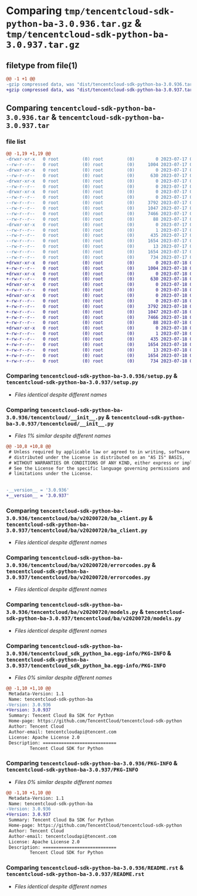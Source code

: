# Comparing `tmp/tencentcloud-sdk-python-ba-3.0.936.tar.gz` & `tmp/tencentcloud-sdk-python-ba-3.0.937.tar.gz`

## filetype from file(1)

```diff
@@ -1 +1 @@
-gzip compressed data, was "dist/tencentcloud-sdk-python-ba-3.0.936.tar", last modified: Mon Jul 17 00:17:41 2023, max compression
+gzip compressed data, was "dist/tencentcloud-sdk-python-ba-3.0.937.tar", last modified: Tue Jul 18 00:17:28 2023, max compression
```

## Comparing `tencentcloud-sdk-python-ba-3.0.936.tar` & `tencentcloud-sdk-python-ba-3.0.937.tar`

### file list

```diff
@@ -1,19 +1,19 @@
-drwxr-xr-x   0 root         (0) root         (0)        0 2023-07-17 00:17:41.000000 tencentcloud-sdk-python-ba-3.0.936/
--rw-r--r--   0 root         (0) root         (0)     1004 2023-07-17 00:17:41.000000 tencentcloud-sdk-python-ba-3.0.936/setup.py
-drwxr-xr-x   0 root         (0) root         (0)        0 2023-07-17 00:17:41.000000 tencentcloud-sdk-python-ba-3.0.936/tencentcloud/
--rw-r--r--   0 root         (0) root         (0)      630 2023-07-17 00:17:41.000000 tencentcloud-sdk-python-ba-3.0.936/tencentcloud/__init__.py
-drwxr-xr-x   0 root         (0) root         (0)        0 2023-07-17 00:17:41.000000 tencentcloud-sdk-python-ba-3.0.936/tencentcloud/ba/
--rw-r--r--   0 root         (0) root         (0)        0 2023-07-17 00:17:41.000000 tencentcloud-sdk-python-ba-3.0.936/tencentcloud/ba/__init__.py
-drwxr-xr-x   0 root         (0) root         (0)        0 2023-07-17 00:17:41.000000 tencentcloud-sdk-python-ba-3.0.936/tencentcloud/ba/v20200720/
--rw-r--r--   0 root         (0) root         (0)        0 2023-07-17 00:17:41.000000 tencentcloud-sdk-python-ba-3.0.936/tencentcloud/ba/v20200720/__init__.py
--rw-r--r--   0 root         (0) root         (0)     3792 2023-07-17 00:17:41.000000 tencentcloud-sdk-python-ba-3.0.936/tencentcloud/ba/v20200720/ba_client.py
--rw-r--r--   0 root         (0) root         (0)     1047 2023-07-17 00:17:41.000000 tencentcloud-sdk-python-ba-3.0.936/tencentcloud/ba/v20200720/errorcodes.py
--rw-r--r--   0 root         (0) root         (0)     7466 2023-07-17 00:17:41.000000 tencentcloud-sdk-python-ba-3.0.936/tencentcloud/ba/v20200720/models.py
--rw-r--r--   0 root         (0) root         (0)       88 2023-07-17 00:17:41.000000 tencentcloud-sdk-python-ba-3.0.936/setup.cfg
-drwxr-xr-x   0 root         (0) root         (0)        0 2023-07-17 00:17:41.000000 tencentcloud-sdk-python-ba-3.0.936/tencentcloud_sdk_python_ba.egg-info/
--rw-r--r--   0 root         (0) root         (0)        1 2023-07-17 00:17:41.000000 tencentcloud-sdk-python-ba-3.0.936/tencentcloud_sdk_python_ba.egg-info/dependency_links.txt
--rw-r--r--   0 root         (0) root         (0)      435 2023-07-17 00:17:41.000000 tencentcloud-sdk-python-ba-3.0.936/tencentcloud_sdk_python_ba.egg-info/SOURCES.txt
--rw-r--r--   0 root         (0) root         (0)     1654 2023-07-17 00:17:41.000000 tencentcloud-sdk-python-ba-3.0.936/tencentcloud_sdk_python_ba.egg-info/PKG-INFO
--rw-r--r--   0 root         (0) root         (0)       13 2023-07-17 00:17:41.000000 tencentcloud-sdk-python-ba-3.0.936/tencentcloud_sdk_python_ba.egg-info/top_level.txt
--rw-r--r--   0 root         (0) root         (0)     1654 2023-07-17 00:17:41.000000 tencentcloud-sdk-python-ba-3.0.936/PKG-INFO
--rw-r--r--   0 root         (0) root         (0)      734 2023-07-17 00:17:41.000000 tencentcloud-sdk-python-ba-3.0.936/README.rst
+drwxr-xr-x   0 root         (0) root         (0)        0 2023-07-18 00:17:28.000000 tencentcloud-sdk-python-ba-3.0.937/
+-rw-r--r--   0 root         (0) root         (0)     1004 2023-07-18 00:17:28.000000 tencentcloud-sdk-python-ba-3.0.937/setup.py
+drwxr-xr-x   0 root         (0) root         (0)        0 2023-07-18 00:17:28.000000 tencentcloud-sdk-python-ba-3.0.937/tencentcloud/
+-rw-r--r--   0 root         (0) root         (0)      630 2023-07-18 00:17:28.000000 tencentcloud-sdk-python-ba-3.0.937/tencentcloud/__init__.py
+drwxr-xr-x   0 root         (0) root         (0)        0 2023-07-18 00:17:28.000000 tencentcloud-sdk-python-ba-3.0.937/tencentcloud/ba/
+-rw-r--r--   0 root         (0) root         (0)        0 2023-07-18 00:17:28.000000 tencentcloud-sdk-python-ba-3.0.937/tencentcloud/ba/__init__.py
+drwxr-xr-x   0 root         (0) root         (0)        0 2023-07-18 00:17:28.000000 tencentcloud-sdk-python-ba-3.0.937/tencentcloud/ba/v20200720/
+-rw-r--r--   0 root         (0) root         (0)        0 2023-07-18 00:17:28.000000 tencentcloud-sdk-python-ba-3.0.937/tencentcloud/ba/v20200720/__init__.py
+-rw-r--r--   0 root         (0) root         (0)     3792 2023-07-18 00:17:28.000000 tencentcloud-sdk-python-ba-3.0.937/tencentcloud/ba/v20200720/ba_client.py
+-rw-r--r--   0 root         (0) root         (0)     1047 2023-07-18 00:17:28.000000 tencentcloud-sdk-python-ba-3.0.937/tencentcloud/ba/v20200720/errorcodes.py
+-rw-r--r--   0 root         (0) root         (0)     7466 2023-07-18 00:17:28.000000 tencentcloud-sdk-python-ba-3.0.937/tencentcloud/ba/v20200720/models.py
+-rw-r--r--   0 root         (0) root         (0)       88 2023-07-18 00:17:28.000000 tencentcloud-sdk-python-ba-3.0.937/setup.cfg
+drwxr-xr-x   0 root         (0) root         (0)        0 2023-07-18 00:17:28.000000 tencentcloud-sdk-python-ba-3.0.937/tencentcloud_sdk_python_ba.egg-info/
+-rw-r--r--   0 root         (0) root         (0)        1 2023-07-18 00:17:28.000000 tencentcloud-sdk-python-ba-3.0.937/tencentcloud_sdk_python_ba.egg-info/dependency_links.txt
+-rw-r--r--   0 root         (0) root         (0)      435 2023-07-18 00:17:28.000000 tencentcloud-sdk-python-ba-3.0.937/tencentcloud_sdk_python_ba.egg-info/SOURCES.txt
+-rw-r--r--   0 root         (0) root         (0)     1654 2023-07-18 00:17:28.000000 tencentcloud-sdk-python-ba-3.0.937/tencentcloud_sdk_python_ba.egg-info/PKG-INFO
+-rw-r--r--   0 root         (0) root         (0)       13 2023-07-18 00:17:28.000000 tencentcloud-sdk-python-ba-3.0.937/tencentcloud_sdk_python_ba.egg-info/top_level.txt
+-rw-r--r--   0 root         (0) root         (0)     1654 2023-07-18 00:17:28.000000 tencentcloud-sdk-python-ba-3.0.937/PKG-INFO
+-rw-r--r--   0 root         (0) root         (0)      734 2023-07-18 00:17:28.000000 tencentcloud-sdk-python-ba-3.0.937/README.rst
```

### Comparing `tencentcloud-sdk-python-ba-3.0.936/setup.py` & `tencentcloud-sdk-python-ba-3.0.937/setup.py`

 * *Files identical despite different names*

### Comparing `tencentcloud-sdk-python-ba-3.0.936/tencentcloud/__init__.py` & `tencentcloud-sdk-python-ba-3.0.937/tencentcloud/__init__.py`

 * *Files 1% similar despite different names*

```diff
@@ -10,8 +10,8 @@
 # Unless required by applicable law or agreed to in writing, software
 # distributed under the License is distributed on an "AS IS" BASIS,
 # WITHOUT WARRANTIES OR CONDITIONS OF ANY KIND, either express or implied.
 # See the License for the specific language governing permissions and
 # limitations under the License.
 
 
-__version__ = '3.0.936'
+__version__ = '3.0.937'
```

### Comparing `tencentcloud-sdk-python-ba-3.0.936/tencentcloud/ba/v20200720/ba_client.py` & `tencentcloud-sdk-python-ba-3.0.937/tencentcloud/ba/v20200720/ba_client.py`

 * *Files identical despite different names*

### Comparing `tencentcloud-sdk-python-ba-3.0.936/tencentcloud/ba/v20200720/errorcodes.py` & `tencentcloud-sdk-python-ba-3.0.937/tencentcloud/ba/v20200720/errorcodes.py`

 * *Files identical despite different names*

### Comparing `tencentcloud-sdk-python-ba-3.0.936/tencentcloud/ba/v20200720/models.py` & `tencentcloud-sdk-python-ba-3.0.937/tencentcloud/ba/v20200720/models.py`

 * *Files identical despite different names*

### Comparing `tencentcloud-sdk-python-ba-3.0.936/tencentcloud_sdk_python_ba.egg-info/PKG-INFO` & `tencentcloud-sdk-python-ba-3.0.937/tencentcloud_sdk_python_ba.egg-info/PKG-INFO`

 * *Files 0% similar despite different names*

```diff
@@ -1,10 +1,10 @@
 Metadata-Version: 1.1
 Name: tencentcloud-sdk-python-ba
-Version: 3.0.936
+Version: 3.0.937
 Summary: Tencent Cloud Ba SDK for Python
 Home-page: https://github.com/TencentCloud/tencentcloud-sdk-python
 Author: Tencent Cloud
 Author-email: tencentcloudapi@tencent.com
 License: Apache License 2.0
 Description: ============================
         Tencent Cloud SDK for Python
```

### Comparing `tencentcloud-sdk-python-ba-3.0.936/PKG-INFO` & `tencentcloud-sdk-python-ba-3.0.937/PKG-INFO`

 * *Files 0% similar despite different names*

```diff
@@ -1,10 +1,10 @@
 Metadata-Version: 1.1
 Name: tencentcloud-sdk-python-ba
-Version: 3.0.936
+Version: 3.0.937
 Summary: Tencent Cloud Ba SDK for Python
 Home-page: https://github.com/TencentCloud/tencentcloud-sdk-python
 Author: Tencent Cloud
 Author-email: tencentcloudapi@tencent.com
 License: Apache License 2.0
 Description: ============================
         Tencent Cloud SDK for Python
```

### Comparing `tencentcloud-sdk-python-ba-3.0.936/README.rst` & `tencentcloud-sdk-python-ba-3.0.937/README.rst`

 * *Files identical despite different names*

